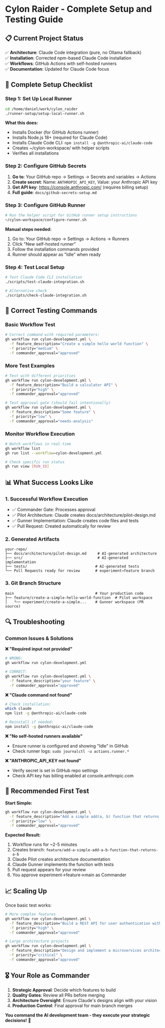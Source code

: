 # Cylon Raider - Complete Setup and Testing Guide

## 📋 Current Project Status

✅ **Architecture**: Claude Code integration (pure, no Ollama fallback)  
✅ **Installation**: Corrected npm-based Claude Code installation  
✅ **Workflows**: GitHub Actions with self-hosted runners  
✅ **Documentation**: Updated for Claude Code focus  

## 🚀 Complete Setup Checklist

### Step 1: Set Up Local Runner
```bash
cd /home/daniel/work/cylon_raider
./runner-setup/setup-local-runner.sh
```

**What this does:**
- Installs Docker (for GitHub Actions runner)
- Installs Node.js 18+ (required for Claude Code)
- Installs Claude Code CLI: `npm install -g @anthropic-ai/claude-code`
- Creates ~/cylon-workspace/ with helper scripts
- Verifies all installations

### Step 2: Configure GitHub Secrets
1. **Go to**: Your GitHub repo → Settings → Secrets and variables → Actions
2. **Create secret**: Name: `ANTHROPIC_API_KEY`, Value: your Anthropic API key
3. **Get API key**: https://console.anthropic.com/ (requires billing setup)
4. **Full guide**: `docs/github-secrets-setup.md`

### Step 3: Configure GitHub Runner
```bash
# Run the helper script for GitHub runner setup instructions
~/cylon-workspace/configure-runner.sh
```

**Manual steps needed:**
1. Go to: Your GitHub repo → Settings → Actions → Runners
2. Click "New self-hosted runner"
3. Follow the installation commands provided
4. Runner should appear as "Idle" when ready

### Step 4: Test Local Setup
```bash
# Test Claude Code CLI installation
./scripts/test-claude-integration.sh

# Alternative check
./scripts/check-claude-integration.sh
```

## 🧪 Correct Testing Commands

### Basic Workflow Test
```bash
# Correct command with required parameters:
gh workflow run cylon-development.yml \
  -f feature_description="Create a simple hello world function" \
  -f priority="medium" \
  -f commander_approval="approved"
```

### More Test Examples
```bash
# Test with different priorities
gh workflow run cylon-development.yml \
  -f feature_description="Build a calculator API" \
  -f priority="high" \
  -f commander_approval="approved"

# Test approval gate (should fail intentionally)
gh workflow run cylon-development.yml \
  -f feature_description="Some feature" \
  -f priority="low" \
  -f commander_approval="needs-analysis"
```

### Monitor Workflow Execution
```bash
# Watch workflows in real-time
gh workflow list
gh run list --workflow=cylon-development.yml

# Check specific run status
gh run view [RUN_ID]
```

## 📊 What Success Looks Like

### 1. **Successful Workflow Execution**
- ✅ Commander Gate: Processes approval
- ✅ Pilot Architecture: Claude creates docs/architecture/pilot-design.md
- ✅ Gunner Implementation: Claude creates code files and tests
- ✅ Pull Request: Created automatically for review

### 2. **Generated Artifacts**
```
your-repo/
├── docs/architecture/pilot-design.md     # AI-generated architecture
├── src/                                  # AI-generated implementation
├── tests/                               # AI-generated tests
└── Pull Requests ready for review       # experiment→feature branch
```

### 3. **Git Branch Structure**
```
main                                     # Your production code
├── feature/create-a-simple-hello-world-function  # Pilot workspace
│   └── experiment/create-a-simple...    # Gunner workspace (PR source)
```

## 🔍 Troubleshooting

### Common Issues & Solutions

**❌ "Required input not provided"**
```bash
# WRONG:
gh workflow run cylon-development.yml

# CORRECT:
gh workflow run cylon-development.yml \
  -f feature_description="your feature" \
  -f commander_approval="approved"
```

**❌ "Claude command not found"**
```bash
# Check installation:
which claude
npm list -g @anthropic-ai/claude-code

# Reinstall if needed:
npm install -g @anthropic-ai/claude-code
```

**❌ "No self-hosted runners available"**
- Ensure runner is configured and showing "Idle" in GitHub
- Check runner logs: `sudo journalctl -u actions.runner.*`

**❌ "ANTHROPIC_API_KEY not found"**
- Verify secret is set in GitHub repo settings
- Check API key has billing enabled at console.anthropic.com

## 🎯 Recommended First Test

**Start Simple:**
```bash
gh workflow run cylon-development.yml \
  -f feature_description="Add a simple add(a, b) function that returns a + b" \
  -f priority="low" \
  -f commander_approval="approved"
```

**Expected Result:**
1. Workflow runs for ~2-5 minutes
2. Creates branch: `feature/add-a-simple-add-a-b-function-that-returns-a-b`
3. Claude Pilot creates architecture documentation
4. Claude Gunner implements the function with tests
5. Pull request appears for your review
6. You approve experiment→feature→main as Commander

## 📈 Scaling Up

Once basic test works:

```bash
# More complex features
gh workflow run cylon-development.yml \
  -f feature_description="Build a REST API for user authentication with JWT tokens" \
  -f priority="high" \
  -f commander_approval="approved"

# Large architecture projects
gh workflow run cylon-development.yml \
  -f feature_description="Design and implement a microservices architecture for order processing" \
  -f priority="critical" \
  -f commander_approval="approved"
```

## 🎖️ Your Role as Commander

1. **Strategic Approval**: Decide which features to build
2. **Quality Gates**: Review all PRs before merging
3. **Architecture Oversight**: Ensure Claude's designs align with your vision
4. **Production Control**: Final approval for main branch merges

**You command the AI development team - they execute your strategic decisions!** 🚀
